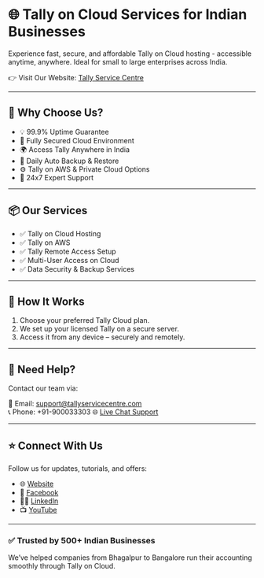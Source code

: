 # 🌐 Tally on Cloud Services for Indian Businesses

Experience fast, secure, and affordable Tally on Cloud hosting - accessible anytime, anywhere. Ideal for small to large enterprises across India.

👉 Visit Our Website: [Tally Service Centre](https://tallyservicecentre.com)

---

## 🚀 Why Choose Us?

- 💡 99.9% Uptime Guarantee
- 🔐 Fully Secured Cloud Environment
- 🌍 Access Tally Anywhere in India
- 📁 Daily Auto Backup & Restore
- ⚙️ Tally on AWS & Private Cloud Options
- 💬 24x7 Expert Support

---

## 📦 Our Services

- ✅ Tally on Cloud Hosting
- ✅ Tally on AWS
- ✅ Tally Remote Access Setup
- ✅ Multi-User Access on Cloud
- ✅ Data Security & Backup Services

---

## 🔧 How It Works

1. Choose your preferred Tally Cloud plan.
2. We set up your licensed Tally on a secure server.
3. Access it from any device – securely and remotely.

---

## 💬 Need Help?

Contact our team via:

📧 Email: support@tallyservicecentre.com  
📞 Phone: +91-900033303 
🌐 [Live Chat Support](https://tallyservicecentre.com)

---

## ⭐ Connect With Us

Follow us for updates, tutorials, and offers:

- 🌐 [Website](https://tallyservicecentre.com)
- 📘 [Facebook](#)
- 🧑‍💼 [LinkedIn](#)
- 📺 [YouTube](#)

---

### ✅ Trusted by 500+ Indian Businesses
We’ve helped companies from Bhagalpur to Bangalore run their accounting smoothly through Tally on Cloud.

